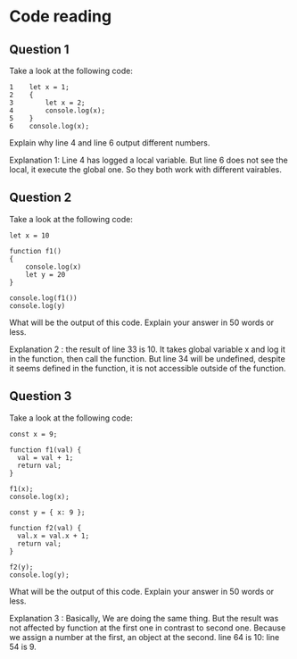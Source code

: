 # Code reading

## Question 1

Take a look at the following code:

```
1    let x = 1;
2    {
3        let x = 2;
4        console.log(x);
5    }
6    console.log(x);
```

Explain why line 4 and line 6 output different numbers.

Explanation 1: Line 4 has logged a local variable. But line 6 does not see the local, it execute the global one. So they both work with different vairables.

## Question 2

Take a look at the following code:

```
let x = 10

function f1()
{
    console.log(x)
    let y = 20
}

console.log(f1())
console.log(y)
```

What will be the output of this code. Explain your answer in 50 words or less.

Explanation 2 : the result of line 33 is 10. It takes global variable x and log it in the function, then call the function. But line 34 will be undefined, despite it seems defined in the function, it is not accessible outside of the function.

## Question 3

Take a look at the following code:

```
const x = 9;

function f1(val) {
  val = val + 1;
  return val;
}

f1(x);
console.log(x);

const y = { x: 9 };

function f2(val) {
  val.x = val.x + 1;
  return val;
}

f2(y);
console.log(y);
```

What will be the output of this code. Explain your answer in 50 words or less.

Explanation 3 :
Basically, We are doing the same thing. But the result was not affected by function at the first one in contrast to second one. Because we assign a number at the first, an object at the second. line 64 is 10: line 54 is 9.
